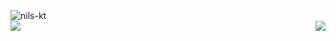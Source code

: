 <img align="center" src="https://i.imgur.com/zvygV2A.jpeg" alt="nils-kt" />
<div>
<img align="left" src="https://github-readme-stats.vercel.app/api?username=nils-kt&show_icons=false&theme=dracula&title_color=ffffff" />
<img align="right" src="https://github-readme-stats.vercel.app/api/top-langs/?username=nils-kt&theme=dracula&layout=compact&title_color=ffffff" />
</div>
